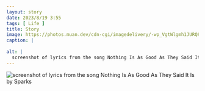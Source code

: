 ```yaml
---
layout: story
date: 2023/8/19 3:55
tags: [ Life ]
title: Story
image: https://photos.muan.dev/cdn-cgi/imagedelivery/-wp_VgtWlgmh1JURQ8t1mg/af906bee-6dc6-4b05-ebf2-5a6b01edbd00/public
caption: |
  
alt: |
  screenshot of lyrics from the song Nothing Is As Good As They Said It Is by Sparks
---
```


![screenshot of lyrics from the song Nothing Is As Good As They Said It Is by Sparks](https://photos.muan.dev/cdn-cgi/imagedelivery/-wp_VgtWlgmh1JURQ8t1mg/af906bee-6dc6-4b05-ebf2-5a6b01edbd00/public)


